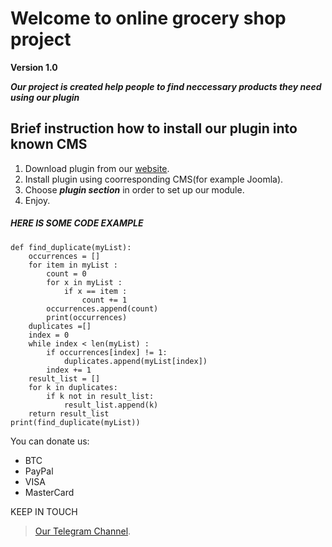 # Welcome to online grocery shop project
**Version 1.0**

***Our project is created help people to find neccessary products they need using our plugin***

## Brief instruction how to install our plugin into known CMS

1. Download plugin from our [website](http://plugin_for_grocerystore.com).
2. Install plugin using coorresponding CMS(for example Joomla).
3. Choose ***plugin section*** in order to set up our module.
4. Enjoy.

##### HERE IS SOME CODE EXAMPLE 
```
def find_duplicate(myList):
    occurrences = []
    for item in myList :
        count = 0
        for x in myList :
            if x == item :
                count += 1
        occurrences.append(count)
        print(occurrences)
    duplicates =[]
    index = 0
    while index < len(myList) :
        if occurrences[index] != 1:
            duplicates.append(myList[index])
        index += 1
    result_list = []
    for k in duplicates:
        if k not in result_list:
            result_list.append(k)
    return result_list
print(find_duplicate(myList))

```

You can donate us:
* BTC
* PayPal
* VISA
* MasterCard

KEEP IN TOUCH 
>[Our Telegram Channel](http://t.me/grocery_plugin). 
 
